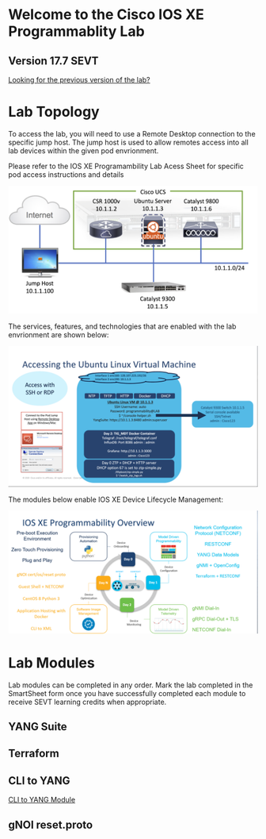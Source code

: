 # Welcome to the Cisco IOS XE Programmablity Lab

## Version 17.7 SEVT

[Looking for the previous version of the lab?](https://github.com/jeremycohoe/cisco-ios-xe-programmability-lab)

# Lab Topology
To access the lab, you will need to use a Remote Desktop connection to the specific jump host. The jump host is used to allow remotes access into all lab devices within the given pod envrionment.

Please refer to the IOS XE Programambility Lab Acess Sheet for specific pod access instructions and details

![](./imgs/lab_topology.png)

The services, features, and technologies that are enabled with the lab envrionment are shown below:

![](./imgs/pod_details.png)

The modules below enable IOS XE Device Lifecycle Management:

![](./imgs/device_lifecycle.png)

# Lab Modules

Lab modules can be completed in any order. Mark the lab completed in the SmartSheet form once you have successfully completed each module to receive SEVT learning credits when appropriate. 

## YANG Suite

## Terraform

## CLI to YANG

[CLI to YANG Module](CLI2YANG.md)

## gNOI reset.proto
